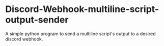 # Discord-Webhook-multiline-script-output-sender
A simple python program to send a multiline script's output to a desired discord webhook.
